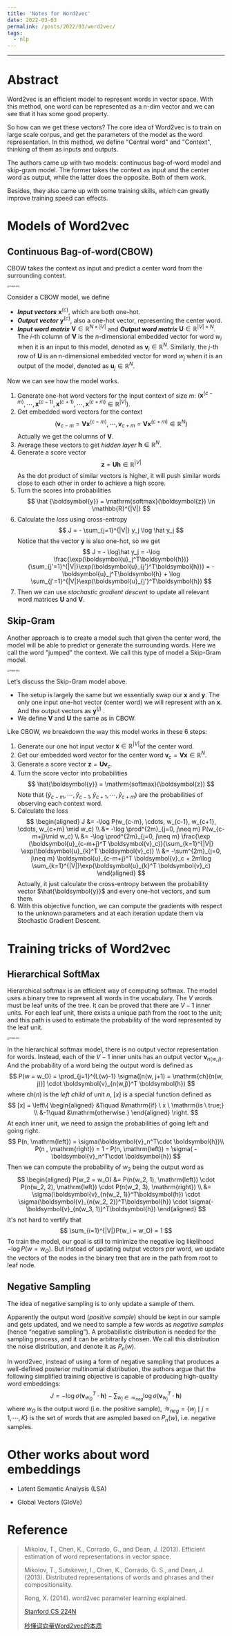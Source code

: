 ```yaml
---
title: 'Notes for Word2vec'
date: 2022-03-03
permalink: /posts/2022/03/word2vec/
tags:
  - nlp
---
```


----

# Abstract

Word2vec is an efficient model to represent words in vector space. With this method, one word can be represented as a n-dim vector and we can see that it has some good property.

So how can we get these vectors? The core idea of Word2vec is to train on large scale corpus, and get the parameters of the model as the word representation. In this method, we define "Central word" and "Context", thinking of them as inputs and outputs.

The authors came up with two models: continuous bag-of-word model and skip-gram model. The former takes the context as input and the center word as output, while the latter does the opposite. Both of them work.

Besides, they also came up with some training skills, which can greatly improve training speed can effects.

# Models of Word2vec

## Continuous Bag-of-word(CBOW)

CBOW takes the context as input and predict a center word from the surrounding context.

<img src="https://s2.loli.net/2022/05/15/X76rntNIQ4D9zfB.png" alt="image.png" style="zoom: 33%;" />

Consider a CBOW model, we define

- ***Input vectors*** $\boldsymbol{x}^{(c)}$, which are both one-hot.
- ***Output vector*** $\boldsymbol{y}^{(c)}$, also a one-hot vector, representing the center word.
- ***Input word matrix*** $\boldsymbol{V} \in \mathbb{R}^{N \times |V|}$ and ***Output word matrix*** $\boldsymbol{U} \in \mathbb{R}^{|V|\times N}$. The $i$-th column of $\boldsymbol{V}$ is the $n$-dimensional embedded vector for word $w_i$ when it is an input to this model, denoted as $\boldsymbol{v}_i \in \mathbb{R}^{N}$. Similarly, the $j$-th row of $\boldsymbol{U}$ is an n-dimensional embedded vector for word $w_j$ when it is an output of the model, denoted as $\boldsymbol{u}_j \in \mathbb{R}^N$.

Now we can see how the model works.

1. Generate one-hot word vectors for the input context of size $m$: $(\boldsymbol{x}^{(c−m)} , \cdots , \boldsymbol{x}^{(c−1)} , \boldsymbol{x}^{(c+1)} , \cdots , \boldsymbol{x}^{(c+m)} \in \mathbb{R}^{|V|} )$.
2. Get embedded word vectors for the context 
   $$
   (\boldsymbol{v}_{c-m} = \boldsymbol{V}\boldsymbol{x}^{(c-m)}, \cdots, \boldsymbol{v}_{c+m} = \boldsymbol{V}\boldsymbol{x}^{(c+m)} \in \mathbb{R}^N)
   $$
   Actually we get the columns of $\boldsymbol{V}$​.
3. Average these vectors to get *hidden layer* $\boldsymbol{h} \in \mathbb{R}^N$.
4. Generate a score vector 
   $$
   \boldsymbol{z} = \boldsymbol{Uh} ∈ \mathbb{R}^{|V|}
   $$
   As the dot product of similar vectors is higher, it will push similar words close to each other in order to achieve a high score.
5. Turn the scores into probabilities 
   $$
   \hat {\boldsymbol{y}} = \mathrm{softmax}(\boldsymbol{z}) \in \mathbb{R}^{|V|}
   $$
6. Calculate the *loss* using cross-entropy
   $$
   J = - \sum_{j=1}^{|V|} y_j \log \hat y_j
   $$
   Notice that the vector $\boldsymbol{y}$ is also one-hot, so we get
   $$
   J = - \log\hat y_j = -\log \frac{\exp(\boldsymbol{u}_j^T\boldsymbol{h})}{\sum_{j'=1}^{|V|}\exp(\boldsymbol{u}_{j'}^T\boldsymbol{h})} = - \boldsymbol{u}_j^T\boldsymbol{h} + \log \sum_{j'=1}^{|V|}\exp(\boldsymbol{u}_{j'}^T\boldsymbol{h})
   $$
7. Then we can use *stochastic gradient descent* to update all relevant word matrices $\boldsymbol{U}$ and $\boldsymbol{V}$.

## Skip-Gram

Another approach is to create a model such that given the center word, the model will be able to predict or generate the surrounding words. Here we call the word "jumped" the context. We call this type of model a Skip-Gram model.

<img src="https://s2.loli.net/2022/05/15/Rda7MsYEprmFBPe.png" alt="image.png" style="zoom:33%;" />

Let’s discuss the Skip-Gram model above.

- The setup is largely the same but we essentially swap our $\boldsymbol{x}$ and $\boldsymbol{y}$. The only one input one-hot vector (center word) we will represent with an $\boldsymbol{x}$. And the output vectors as $\boldsymbol{y}^{(j)}$ .
- We define $\boldsymbol{V}$ and $\boldsymbol{U}$​ the same as in CBOW.

Like CBOW, we breakdown the way this model works in these 6 steps:

1. Generate our one hot input vector $\boldsymbol{x} \in \mathbb{R}^{|V|}$​ of the center word.
2. Get our embedded word vector for the center word $\boldsymbol{v}_c = \boldsymbol {Vx} \in \mathbb{R}^N$.
3. Generate a score vector $\boldsymbol{z} = \boldsymbol{Uv}_c$.
4. Turn the score vector into probabilities
   $$
   \hat{\boldsymbol{y}} = \mathrm{softmax}(\boldsymbol{z})
   $$
   Note that $(\hat{y}_{c-m}, \cdots, \hat{y}_{c-1}, \hat{y}_{c+1}, \cdots, \hat{y}_{c+m})$ are the probabilities of observing each context word.
5. Calculate the loss 
   $$
   \begin{aligned}
   J &= -\log P(w_{c-m}, \cdots, w_{c-1}, w_{c+1}, \cdots, w_{c+m} \mid w_c) \\
     &= -\log \prod^{2m}_{j=0, j\neq m} P(w_{c-m+j}\mid w_c) \\ 
     &= -\log \prod^{2m}_{j=0, j\neq m} \frac{\exp (\boldsymbol{u}_{c-m+j}^T \boldsymbol{v}_c)}{\sum_{k=1}^{|V|} \exp(\boldsymbol{u}_{k}^T \boldsymbol{v}_c)} \\
     &= -\sum^{2m}_{j=0, j\neq m} \boldsymbol{u}_{c-m+j}^T \boldsymbol{v}_c + 2m\log \sum_{k=1}^{|V|}\exp(\boldsymbol{u}_{k}^T \boldsymbol{v}_c)
   \end{aligned}
   $$
   Actually, it just calculate the cross-entropy between the probability vector $\hat{\boldsymbol{y}}$ and every one-hot vectors, and sum them.
6. With this objective function, we can compute the gradients with respect to the unknown parameters and at each iteration update them via Stochastic Gradient Descent.

# Training tricks of Word2vec

## Hierarchical SoftMax

Hierarchical softmax is an efficient way of computing softmax. The model uses a binary tree to represent all words in the vocabulary. The $V$ words must be leaf units of the tree. It can be proved that there are $V − 1$ inner units. For each leaf unit, there exists a unique path from the root to the unit; and this path is used to estimate the probability of the word represented by the leaf unit.

<img src="https://s2.loli.net/2022/05/15/wbDvIV9EGW8iOsx.png" alt="image.png" style="zoom:33%;" />

In the hierarchical softmax model, there is no output vector representation for words. Instead, each of the $V − 1$ inner units has an output vector $\boldsymbol{v}_{n(w,j)}$. And the probability of a word being the output word is defined as
$$
P(w = w_O) = \prod_{j=1}^{L(w)-1} \sigma([n(w, j+1) = \mathrm{ch}(n(w, j))] \cdot \boldsymbol{v}_{n(w,j)}^T \boldsymbol{h})
$$
where $\mathrm{ch}(n)$ is the *left child* of unit $n$, $[x]$ is a special function defined as
$$
[x] = \left\{
\begin{aligned}
&1\quad  &\mathrm{if} \ x \ \mathrm{is \ true;} \\
&-1\quad &\mathrm{otherwise.}
\end{aligned}
\right.
$$
At each inner unit, we need to assign the probabilities of going left and going right.
$$
P(n, \mathrm{left}) = \sigma(\boldsymbol{v}_n^T\cdot \boldsymbol{h})\\
P(n , \mathrm{right}) = 1 - P(n, \mathrm{left}) = \sigma( - \boldsymbol{v}_n^T\cdot \boldsymbol{h})
$$
Then we can compute the probability of $w_2$ being the output word as
$$
\begin{aligned}
P(w_2 = w_O)
&= P(n(w_2, 1), \mathrm{left}) \cdot P(n(w_2, 2), \mathrm{left}) \cdot P(n(w_2, 3), \mathrm{right}) \\ 
&= \sigma(\boldsymbol{v}_{n(w_2, 1)}^T\boldsymbol{h}) \cdot \sigma(\boldsymbol{v}_{n(w_2, 2)}^T\boldsymbol{h}) \cdot \sigma(-\boldsymbol{v}_{n(w_3, 1)}^T\boldsymbol{h}) 
\end{aligned}
$$
It's not hard to vertify that
$$
\sum_{i=1}^{|V|}P(w_i = w_O) = 1
$$
To train the model, our goal is still to minimize the negative log likelihood $− \log P(w = w_O)$. But instead of updating output vectors per word, we update the vectors of the nodes in the binary tree that are in the path from root to leaf node.

## Negative Sampling

The idea of negative sampling is to only update a sample of them. 

Apparently the output word (*positive sample*) should be kept in our sample and gets updated, and we need to sample a few words as *negative samples* (hence “negative sampling”). A probabilistic distribution is needed for the sampling process, and it can be arbitrarily chosen. We call this distribution the noise distribution, and denote it as $P_n(w)$.

In word2vec, instead of using a form of negative sampling that produces a well-defined posterior multinomial distribution, the authors argue that the following simplified training objective is capable of producing high-quality word embeddings:
$$
J = - \log \sigma(\boldsymbol{v}_{w_O}^T\cdot \boldsymbol{h}) - \sum_{w_j \in \mathcal{W}_{neg}} \log \sigma(\boldsymbol{v}_{w_j}^T\cdot \boldsymbol{h})
$$
where $w_O$ is the output word (i.e. the positive sample), $\mathcal{W}_{neg} = \{w_j\mid j=1, \cdots, K\}$ is the set of words that are asmpled based on $P_n(w)$, i.e. negative samples.

# Other works about word embeddings

- Latent Semantic Analysis (LSA)

- Global Vectors (GloVe)

# Reference

> Mikolov, T., Chen, K., Corrado, G., and Dean, J. (2013). Efficient estimation of word representations in vector space.
>
> Mikolov, T., Sutskever, I., Chen, K., Corrado, G. S., and Dean, J. (2013). Distributed representations of words and phrases and their compositionality. 
>
> Rong, X. (2014). word2vec parameter learning explained.
>
> [Stanford CS 224N](http://web.stanford.edu/class/cs224n/index.html)
>
> [秒懂词向量Word2vec的本质](https://zhuanlan.zhihu.com/p/26306795)

